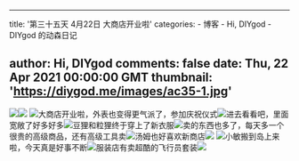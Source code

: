 
---
title: '第三十五天 4月22日 大商店开业啦'
categories: 
    - 博客
    - Hi, DIYgod
    - DIYgod 的动森日记

author: Hi, DIYgod
comments: false
date: Thu, 22 Apr 2021 00:00:00 GMT
thumbnail: 'https://diygod.me/images/ac35-1.jpg'
---

<div>   
<picture><source srcset="/images/ac35-1.webp" type="image/webp"><img loading="lazy" src="https://diygod.me/images/ac35-1.jpg" referrerpolicy="no-referrer"></picture><picture><source srcset="/images/ac35-2.webp" type="image/webp"><img loading="lazy" src="https://diygod.me/images/ac35-2.jpg" referrerpolicy="no-referrer"></picture> <picture><source srcset="/images/ac35-3.webp" type="image/webp"><img loading="lazy" src="https://diygod.me/images/ac35-3.jpg" referrerpolicy="no-referrer"></picture>大商店开业啦，外表也变得更气派了，参加庆祝仪式<picture><source srcset="/images/ac35-12.webp" type="image/webp"><img loading="lazy" src="https://diygod.me/images/ac35-12.jpg" referrerpolicy="no-referrer"></picture>进去看看吧，里面宽敞了好多好多<picture><source srcset="/images/ac35-6.webp" type="image/webp"><img loading="lazy" src="https://diygod.me/images/ac35-6.jpg" referrerpolicy="no-referrer"></picture>豆狸和粒狸终于穿上了新衣服<picture><source srcset="/images/ac35-7.webp" type="image/webp"><img loading="lazy" src="https://diygod.me/images/ac35-7.jpg" referrerpolicy="no-referrer"></picture>卖的东西也多了，每天多一个很贵的高级商品，还有高级工具卖<picture><source srcset="/images/ac35-5.webp" type="image/webp"><img loading="lazy" src="https://diygod.me/images/ac35-5.jpg" referrerpolicy="no-referrer"></picture>汤姆也好喜欢新商店<picture><source srcset="/images/ac35-8.webp" type="image/webp"><img loading="lazy" src="https://diygod.me/images/ac35-8.jpg" referrerpolicy="no-referrer"></picture> <picture><source srcset="/images/ac35-9.webp" type="image/webp"><img loading="lazy" src="https://diygod.me/images/ac35-9.jpg" referrerpolicy="no-referrer"></picture>小敏搬到岛上来啦，今天真是好事不断<picture><source srcset="/images/ac35-11.webp" type="image/webp"><img loading="lazy" src="https://diygod.me/images/ac35-11.jpg" referrerpolicy="no-referrer"></picture>服装店有卖超酷的飞行员套装<picture><source srcset="/images/ac35-10.webp" type="image/webp"><img loading="lazy" src="https://diygod.me/images/ac35-10.jpg" referrerpolicy="no-referrer"></picture>  
</div>
            
